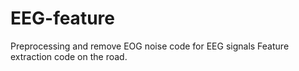 # EEG-feature
Preprocessing and remove EOG noise code for EEG signals
Feature extraction code on the road.
